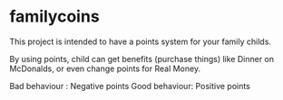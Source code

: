 # familycoins
This project is intended to have a points system for your family childs.

By using points, child can get benefits (purchase things) like Dinner on McDonalds, or even change points for Real Money.

Bad behaviour : Negative points
Good behaviour: Positive points



